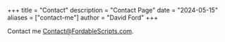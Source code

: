 +++
title = "Contact"
description = "Contact Page"
date = "2024-05-15"
aliases = ["contact-me"]
author = "David Ford"
+++

Contact me [Contact@FordableScripts.com](mailto:Contact@FordableScripts.com).
